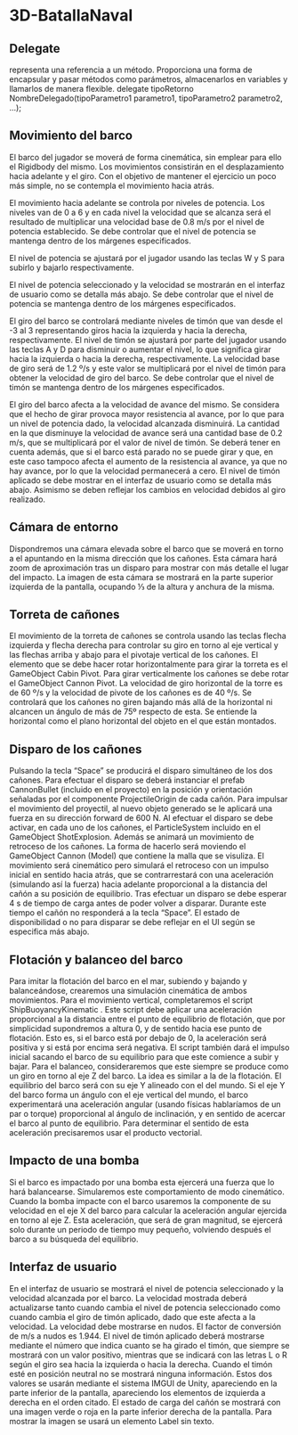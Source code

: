 # 3D-BatallaNaval

## Delegate
representa una referencia a un método. Proporciona una forma de encapsular y pasar métodos como parámetros, almacenarlos en variables y llamarlos de manera flexible.
delegate tipoRetorno NombreDelegado(tipoParametro1 parametro1, tipoParametro2 parametro2, ...);


## Movimiento del barco
El barco del jugador se moverá de forma cinemática, sin emplear para ello el Rigidbody del
mismo. Los movimientos consistirán en el desplazamiento hacia adelante y el giro. Con el objetivo
de mantener el ejercicio un poco más simple, no se contempla el movimiento hacia atrás.

El movimiento hacia adelante se controla por niveles de potencia. Los niveles van de 0 a 6 y en
cada nivel la velocidad que se alcanza será el resultado de multiplicar una velocidad base de 0.8
m/s por el nivel de potencia establecido. Se debe controlar que el nivel de potencia se mantenga
dentro de los márgenes especificados.

El nivel de potencia se ajustará por el jugador usando las teclas W y S para subirlo y bajarlo
respectivamente.

El nivel de potencia seleccionado y la velocidad se mostrarán en el interfaz de usuario como se
detalla más abajo. Se debe controlar que el nivel de potencia se mantenga dentro de los márgenes
especificados.

El giro del barco se controlará mediante niveles de timón que van desde el -3 al 3 representando
giros hacia la izquierda y hacia la derecha, respectivamente. El nivel de timón se ajustará por parte
del jugador usando las teclas A y D para disminuir o aumentar el nivel, lo que significa girar hacia la
izquierda o hacia la derecha, respectivamente. La velocidad base de giro será de 1.2 º/s y este
valor se multiplicará por el nivel de timón para obtener la velocidad de giro del barco. Se debe
controlar que el nivel de timón se mantenga dentro de los márgenes especificados.

El giro del barco afecta a la velocidad de avance del mismo. Se considera que el hecho de girar
provoca mayor resistencia al avance, por lo que para un nivel de potencia dado, la velocidad
alcanzada disminuirá. La cantidad en la que disminuye la velocidad de avance será una cantidad
base de 0.2 m/s, que se multiplicará por el valor de nivel de timón.
Se deberá tener en cuenta además, que si el barco está parado no se puede girar y que, en este caso
tampoco afecta el aumento de la resistencia al avance, ya que no hay avance, por lo que la velocidad
permanecerá a cero.
El nivel de timón aplicado se debe mostrar en el interfaz de usuario como se detalla más abajo.
Asimismo se deben reflejar los cambios en velocidad debidos al giro realizado.

## Cámara de entorno
Dispondremos una cámara elevada sobre el barco que se moverá en torno a el apuntando en la
misma dirección que los cañones. Esta cámara hará zoom de aproximación tras un disparo para
mostrar con más detalle el lugar del impacto. La imagen de esta cámara se mostrará en la parte
superior izquierda de la pantalla, ocupando ⅓ de la altura y anchura de la misma.

## Torreta de cañones
El movimiento de la torreta de cañones se controla usando las teclas flecha izquierda y flecha
derecha para controlar su giro en torno al eje vertical y las flechas arriba y abajo para el pivotaje
vertical de los cañones. El elemento que se debe hacer rotar horizontalmente para girar la torreta es
el GameObject Cabin Pivot. Para girar verticalmente los cañones se debe rotar el GameObject
Cannon Pivot.
La velocidad de giro horizontal de la torre es de 60 º/s y la velocidad de pivote de los cañones es
de 40 º/s. Se controlará que los cañones no giren bajando más allá de la horizontal ni alcancen un
ángulo de más de 75º respecto de esta. Se entiende la horizontal como el plano horizontal del objeto
en el que están montados.

## Disparo de los cañones
Pulsando la tecla “Space” se producirá el disparo simultáneo de los dos cañones. Para efectuar el
disparo se deberá instanciar el prefab CannonBullet (incluido en el proyecto) en la posición y
orientación señaladas por el componente ProjectileOrigin de cada cañón.
Para impulsar el movimiento del proyectil, al nuevo objeto generado se le aplicará una fuerza en su
dirección forward de 600 N.
Al efectuar el disparo se debe activar, en cada uno de los cañones, el ParticleSystem incluido en
el GameObject ShotExplosion.
Además se animará un movimiento de retroceso de los cañones. La forma de hacerlo será moviendo
el GameObject Cannon (Model) que contiene la malla que se visuliza. El movimiento será
cinemático pero simulará el retroceso con un impulso inicial en sentido hacia atrás, que se
contrarrestará con una aceleración (simulando así la fuerza) hacia adelante proporcional a la
distancia del cañón a su posición de equilibrio.
Tras efectuar un disparo se debe esperar 4 s de tiempo de carga antes de poder volver a disparar.
Durante este tiempo el cañón no responderá a la tecla “Space”.
El estado de disponibilidad o no para disparar se debe reflejar en el UI según se especifica más
abajo.

## Flotación y balanceo del barco
Para imitar la flotación del barco en el mar, subiendo y bajando y balanceándose, crearemos una
simulación cinemática de ambos movimientos.
Para el movimiento vertical, completaremos el script ShipBuoyancyKinematic . Este script debe
aplicar una aceleración proporcional a la distancia entre el punto de equilibrio de flotación, que por
simplicidad supondremos a altura 0, y de sentido hacia ese punto de flotación. Esto es, si el barco
está por debajo de 0, la aceleración será positiva y si está por encima será negativa. El script
también dará el impulso inicial sacando el barco de su equilibrio para que este comience a subir y
bajar.
Para el balanceo, consideraremos que este siempre se produce como un giro en torno al eje Z del
barco. La idea es similar a la de la flotación. El equilibrio del barco será con su eje Y alineado con
el del mundo. Si el eje Y del barco forma un ángulo con el eje vertical del mundo, el barco
experimentará una aceleración angular (usando físicas hablaríamos de un par o torque) proporcional
al ángulo de inclinación, y en sentido de acercar el barco al punto de equilibrio. Para determinar el
sentido de esta aceleración precisaremos usar el producto vectorial.

## Impacto de una bomba
Si el barco es impactado por una bomba esta ejercerá una fuerza que lo hará balancearse.
Simularemos este comportamiento de modo cinemático. Cuando la bomba impacte con el barco
usaremos la componente de su velocidad en el eje X del barco para calcular la aceleración angular
ejercida en torno al eje Z. Esta aceleración, que será de gran magnitud, se ejercerá solo durante un
periodo de tiempo muy pequeño, volviendo después el barco a su búsqueda del equilibrio.

## Interfaz de usuario
En el interfaz de usuario se mostrará el nivel de potencia seleccionado y la velocidad alcanzada por
el barco. La velocidad mostrada deberá actualizarse tanto cuando cambia el nivel de potencia
seleccionado como cuando cambia el giro de timón aplicado, dado que este afecta a la velocidad. La
velocidad debe mostrarse en nudos. El factor de conversión de m/s a nudos es 1.944.
El nivel de timón aplicado deberá mostrarse mediante el número que indica cuanto se ha girado el
timón, que siempre se mostrará con un valor positivo, mientras que se indicará con las letras L o R
según el giro sea hacia la izquierda o hacia la derecha. Cuando el timón esté en posición neutral no
se mostrará ninguna información.
Estos dos valores se usarán mediante el sistema IMGUI de Unity, apareciendo en la parte inferior de
la pantalla, apareciendo los elementos de izquierda a derecha en el orden citado.
El estado de carga del cañón se mostrará con una imagen verde o roja en la parte inferior derecha de
la pantalla. Para mostrar la imagen se usará un elemento Label sin texto.

